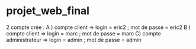 # projet_web_final

2 compte crée :
  A ) compte client => login = eric2 ; mot de passe = eric2
  B ) compte client => login = marc ; mot de passe = marc
  C) compte administrateur => login = admin ; mot de passe = admin
